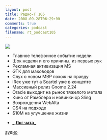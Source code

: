```yaml
---
layout: post
title: Радио-Т 105
date: 2008-09-28T06:29:00
comments: true
categories: podcast
filename: rt_podcast105
---
```

![](https://radio-t.com/images/radio-t/rt105.png)


- Главное телефонное событие недели
- Шок недели и его причины, из первых рук
- Рекламная активизация MS
- GTK для маководов
- Слух о новом MBP похож на правду
- iRex уже тут а Scartel уже в концепте
- Массивный релиз Gnome 2.24
- Oracle выходит на рынок тяжелого метала
- Кино от Рамблера и новинки ор Sling
- Возрождения WebAlta
- CS4 на подходе
- $10M на улучшение жизни

* **_ [Лог чата](/chat/logs/radio-t-105.html)_**

[аудио](http://cdn.radio-t.com/rt_podcast105.mp3)
<audio src="http://cdn.radio-t.com/rt_podcast105.mp3" preload="none"></audio>


